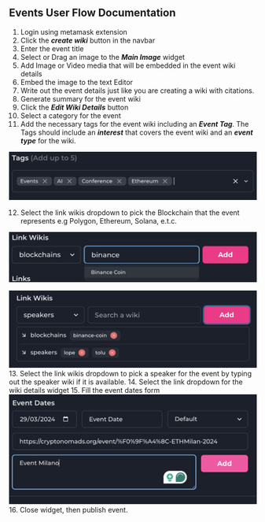 ## Events User Flow Documentation

1. Login using metamask extension
2. Click the **_create wiki_** button in the navbar
3. Enter the event title
4. Select or Drag an image to the **_Main Image_** widget
5. Add Image or Video media that will be embedded in the event wiki details
6. Embed the image to the text Editor
7. Write out the event details just like you are creating a wiki with citations.
8. Generate summary for the event wiki
9. Click the **_Edit Wiki Details_** button
10. Select a category for the event
11. Add the necessary tags for the event wiki including an **_Event Tag_**. The Tags should include an **_interest_** that covers the event wiki and an **_event type_** for the wiki.

![alt text](image.png)

12. Select the link wikis dropdown to pick the Blockchain that the event represents e.g Polygon, Ethereum, Solana, e.t.c.

![alt text](image-1.png)

![alt text](image-2.png) 13. Select the link wikis dropdown to pick a speaker for the event by typing out the speaker wiki if it is available. 14. Select the link dropdown for the wiki details widget 15. Fill the event dates form
![alt text](image-3.png) 16. Close widget, then publish event.

